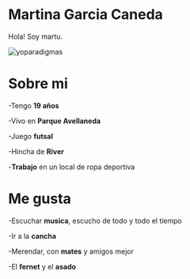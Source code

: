 # Martina Garcia Caneda 

Hola! Soy martu.

![yoparadigmas](yoparadigmas.jpeg)


# Sobre mi
-Tengo **19 años**

-Vivo en **Parque Avellaneda**

-Juego **futsal** 

-Hincha de **River** 

-**Trabajo** en un local de ropa deportiva

# Me gusta
-Escuchar **musica**, escucho de todo y todo el tiempo

-Ir a la **cancha**

-Merendar, con **mates** y amigos mejor 

-El **fernet** y el **asado** 
